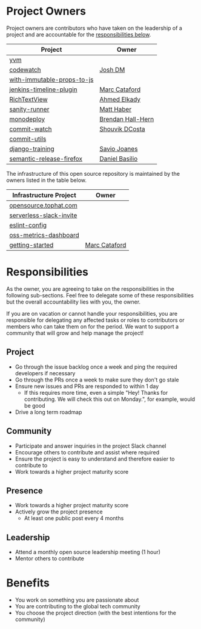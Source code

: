 # Project Owners
Project owners are contributors who have taken on the leadership of a project and are accountable for the [responsibilities below](#responsibilities).

| Project | Owner |
| ------------- | ------------- |
| [yvm](https://github.com/tophat/yvm) | |
| [codewatch](https://github.com/tophat/codewatch) | [Josh DM](https://github.com/lime-green) |
| [with-immutable-props-to-js](https://github.com/tophat/with-immutable-props-to-js) | |
| [jenkins-timeline-plugin](https://github.com/tophat/jenkins-timeline-plugin) | [Marc Cataford](https://github.com/mcataford) |
| [RichTextView](https://github.com/tophat/RichTextView) | [Ahmed Elkady](https://github.com/aelkady) |
| [sanity-runner](https://github.com/tophat/sanity-runner) | [Matt Haber](https://github.com/mhaber-tophat) |
| [monodeploy](https://github.com/tophat/monodeploy) | [Brendan Hall-Hern](https://github.com/thebrendan) |
| [commit-watch](https://github.com/tophat/commit-watch) | [Shouvik DCosta](https://github.com/sdcosta) |
| [commit-utils](https://github.com/tophat/commit-utils) | |
| [django-training](https://github.com/tophat/django-training) | [Savio Joanes](https://github.com/sjoanes)|
| [semantic-release-firefox](https://github.com/tophat/semantic-release-firefox)| [Daniel Basilio](https://github.com/dbasilio) |

The infrastructure of this open source repository is maintained by the owners listed in the table below.

| Infrastructure Project | Owner |
| ------------- | ------------- |
| [opensource.tophat.com](https://github.com/tophat/opensource.tophat.com) | |
| [serverless-slack-invite](https://github.com/tophat/serverless-slack-invite) | |
| [eslint-config](https://github.com/tophat/eslint-config) | |
| [oss-metrics-dashboard](https://github.com/tophat/oss-metrics-dashboard) | |
| [getting-started](https://github.com/tophat/getting-started) | [Marc Cataford](https://github.com/mcataford) |

# Responsibilities
As the owner, you are agreeing to take on the responsibilities in the following sub-sections. Feel free to delegate some of these responsibilities but the overall accountability lies with you, the owner.

If you are on vacation or cannot handle your responsibilities, you are responsible for delegating any affected tasks or roles to contributors or members who can take them on for the period. We want to support a community that will grow and help manage the project!

## Project 
- Go through the issue backlog once a week and ping the required developers if necessary
- Go through the PRs once a week to make sure they don't go stale
- Ensure new issues and PRs are responded to within 1 day
  - If this requires more time, even a simple "Hey! Thanks for contributing. We will check this out on Monday.", for example, would be good
- Drive a long term roadmap

## Community
- Participate and answer inquiries in the project Slack channel
- Encourage others to contribute and assist where required
- Ensure the project is easy to understand and therefore easier to contribute to
- Work towards a higher project maturity score

## Presence
- Work towards a higher project maturity score
- Actively grow the project presence
  - At least one public post every 4 months

## Leadership
- Attend a monthly open source leadership meeting (1 hour)
- Mentor others to contribute


# Benefits
- You work on something you are passionate about
- You are contributing to the global tech community
- You choose the project direction (with the best intentions for the community)
